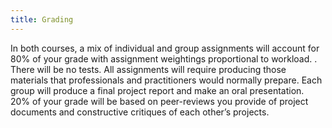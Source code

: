 ```yaml
---
title: Grading
---
```


In both courses, a mix of individual and group assignments  will account for 80% of your grade with assignment weightings proportional to workload. . There will be no tests. All assignments will require producing those materials that professionals and practitioners would normally prepare.  Each group will produce a final project report and make an oral presentation. 20% of your grade will be based on peer-reviews you provide of project documents and constructive critiques of each other’s projects.